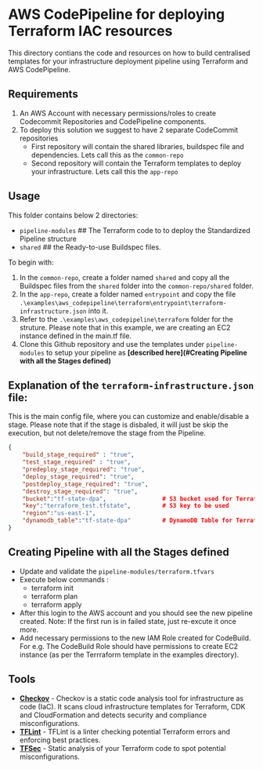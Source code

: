 # AWS CodePipeline for deploying Terraform IAC resources
This directory contians the code and resources on how to build centralised templates for your infrastructure deployment pipeline using Terraform and AWS CodePipeline.

## Requirements
1. An AWS Account with necessary permissions/roles to create Codecommit Repositories and CodePipeline components.
2. To deploy this solution we suggest to have 2 separate CodeCommit repositories
     * First repository will contain the shared libraries, buildspec file and dependencies. 
        Lets call this as the `common-repo`
     * Second repository will contain the Terraform templates to deploy your infrastructure. 
        Lets call this the `app-repo`

## Usage
This folder contains below 2 directories:
 * `pipeline-modules`   ## The Terraform code to to deploy the Standardized Pipeline structure
 * `shared`             ## the Ready-to-use Buildspec files.

To begin with:
1. In the `common-repo`, create a folder named `shared` and copy all the Buildspec files from the `shared` folder into the `common-repo/shared` folder.
2. In the `app-repo`, create a folder named `entrypoint` and copy the file `.\examples\aws_codepipeline\terraform\entrypoint\terraform-infrastructure.json` into it.
3. Refer to the `.\examples\aws_codepipeline\terraform` folder for the struture. 
   Please note that in this example, we are creating an EC2 instance defined in the main.tf file.
4. Clone this Github repository and use the templates under `pipeline-modules` to setup your pipeline as **[described here](#Creating Pipeline with all the Stages defined)**


## Explanation of the `terraform-infrastructure.json` file:
This is the main config file, where you can customize and enable/disable a stage. Please note that if the stage is disbaled, it will just be skip the execution, but not delete/remove the stage from the Pipeline.
```json
{
    "build_stage_required" : "true",
    "test_stage_required" : "true",
    "predeploy_stage_required": "true",
    "deploy_stage_required": "true",
    "postdeploy_stage_required": "true",
    "destroy_stage_required": "true",
    "bucket":"tf-state-dpa",                # S3 bucket used for Terraform backend
    "key":"terraform_test.tfstate",         # S3 key to be used
    "region":"us-east-1",       
    "dynamodb_table":"tf-state-dpa"         # DynamoDB Table for Terraform backend
}
```

## Creating Pipeline with all the Stages defined
* Update and validate the `pipeline-modules/terraform.tfvars` 
* Execute below commands :
    * terraform init
    * terraform plan
    * terraform apply
* After this login to the AWS account and you should see the new pipeline created. Note: If the first run is in failed state, just re-excute it once more.
* Add necessary permissions to the new IAM Role created for CodeBuild. For e.g. The CodeBuild Role should have permissions to create EC2 instance (as per the Terrraform template in the examples directory).

## Tools
- **[Checkov](https://github.com/bridgecrewio/checkov)** - Checkov is a static code analysis tool for infrastructure as code (IaC). It scans cloud infrastructure templates for Terraform, CDK and CloudFormation and detects security and compliance misconfigurations.
- **[TFLint](https://github.com/terraform-linters/tflint)** - TFLint is a linter checking potential Terraform errors and enforcing best practices.
- **[TFSec](https://github.com/aquasecurity/tfsec)** - Static analysis of your Terraform code to spot potential misconfigurations.